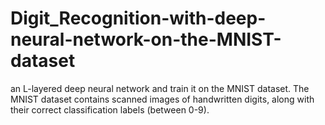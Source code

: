 # Digit_Recognition-with-deep-neural-network-on-the-MNIST-dataset
an L-layered deep neural network and train it on the MNIST dataset. The MNIST dataset contains scanned images of handwritten digits, along with their correct classification labels (between 0-9).
